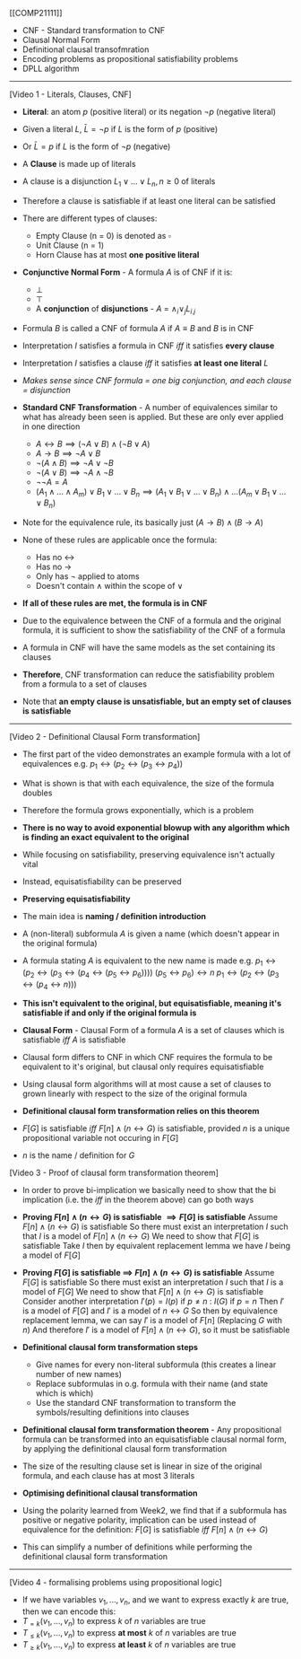 [[COMP21111]]
 - CNF - Standard transformation to CNF
- Clausal Normal Form
- Definitional clausal transofmration
- Encoding problems as propositional satisfiability problems
- DPLL algorithm
***
[Video 1 - Literals, Clauses, CNF]
- **Literal**: an atom $p$ (positive literal) or its negation $\neg p$ (negative literal)
- Given a literal $L$, $\bar{L} = \neg p$ if $L$ is the form of $p$ (positive)
- Or $\bar{L} = p$ if $L$ is the form of $\neg p$ (negative)

- A **Clause** is made up of literals
- A clause is a disjunction $L_1 \lor ... \lor L_n, n\geq0$ of literals
- Therefore a clause is satisfiable if at least one literal can be satisfied

- There are different types of clauses:
	- Empty Clause (n = 0) is denoted as $\square$
	- Unit Clause (n = 1)
	- Horn Clause has at most **one positive literal**

- **Conjunctive Normal Form** - A formula $A$ is of CNF if it is:
	- $\bot$
	- $\top$
	- A **conjunction** of **disjunctions** - $A$ = $\land_i \lor_j L_{i.j}$

- Formula $B$ is called a CNF of formula $A$ if $A \equiv B$ and $B$ is in CNF
- Interpretation $I$ satisfies a formula in CNF *iff* it satisfies **every clause**
- Interpretation $I$ satisfies a clause *iff* it satisfies **at least one literal** $L$
- *Makes sense since CNF formula = one big conjunction, and each clause = disjunction*

- **Standard CNF Transformation** - A number of equivalences similar to what has already been seen is applied. But these are only ever applied in one direction
	- $A \leftrightarrow B \implies (\neg A \lor B) \land (\neg B \lor A)$
	- $A \rightarrow B \implies \neg A \lor B$
	- $\neg (A \land B) \implies \neg A \lor \neg B$
	- $\neg (A \lor B) \implies \neg A \land \neg B$
	- $\neg\neg A = A$
	- $(A_1 \land ... \land A_m) \lor B_1 \lor ... \lor B_n \implies (A_1 \lor B_1 \lor ... \lor B_n) \land ... (A_m \lor B_1 \lor ... \lor B_n)$

- Note for the equivalence rule, its basically just ($A \rightarrow B) \land (B \rightarrow A)$
- None of these rules are applicable once the formula:
	- Has no $\leftrightarrow$
	- Has no $\rightarrow$
	- Only has $\neg$ applied to atoms
	- Doesn't contain $\land$ within the scope of $\lor$
- **If all of these rules are met, the formula is in CNF**

- Due to the equivalence between the CNF of a formula and the original formula, it is sufficient to show the satisfiability of the CNF of a formula
- A formula in CNF will have the same models as the set containing its clauses
- **Therefore**, CNF transformation can reduce the satisfiability problem from a formula to a set of clauses

- Note that **an empty clause is unsatisfiable, but an empty set of clauses is satisfiable**

***
[Video 2 - Definitional Clausal Form transformation]

- The first part of the video demonstrates an example formula with a lot of equivalences e.g. $p_1 \leftrightarrow (p_2 \leftrightarrow (p_3 \leftrightarrow p_4))$
- What is shown is that with each equivalence, the size of the formula doubles
- Therefore the formula grows exponentially, which is a problem
- **There is no way to avoid exponential blowup with any algorithm which is finding an exact equivalent to the original**

- While focusing on satisfiability, preserving equivalence isn't actually vital
- Instead, equisatisfiability can be preserved

- **Preserving equisatisfiability**
- The main idea is **naming / definition introduction**
- A (non-literal) subformula $A$ is given a name (which doesn't appear in the original formula)
- A formula stating $A$ is equivalent to the new name is made e.g.
  $p_1 \leftrightarrow (p_2 \leftrightarrow (p_3 \leftrightarrow (p_4 \leftrightarrow (p_5 \leftrightarrow p_6))))$
  $(p_5 \leftrightarrow p_6) \leftrightarrow n$
  $p_1 \leftrightarrow (p_2 \leftrightarrow (p_3 \leftrightarrow (p_4 \leftrightarrow n)))$
- **This isn't equivalent to the original, but equisatisfiable, meaning it's satisfiable if and only if the original formula is**

- **Clausal Form** - Clausal Form of a formula $A$ is a set of clauses which is satisfiable *iff* $A$ is satisfiable
- Clausal form differs to CNF in which CNF requires the formula to be equivalent to it's original, but clausal only requires equisatisfiable
- Using clausal form algorithms will at most cause a set of clauses to grown linearly with respect to the size of the original formula

- **Definitional clausal form transformation relies on this theorem**
- $F[G]$ is satisfiable *iff* $F[n] \land (n \leftrightarrow G)$ is satisfiable, provided $n$ is a unique propositional variable not occuring in $F[G]$
- $n$ is the name / definition for $G$

[Video 3 - Proof of clausal form transformation theorem]
- In order to prove bi-implication we basically need to show that the bi implication (i.e. the *iff* in the theorem above) can go both ways
- **Proving $F[n] \land (n\leftrightarrow G)$ is satisfiable $\implies F[G]$ is satisfiable**
  Assume $F[n] \land (n\leftrightarrow G)$ is satisfiable
  So there must exist an interpretation $I$ such that $I$ is a model of $F[n] \land (n\leftrightarrow G)$
  We need to show that $F[G]$ is satisfiable
  Take $I$ then by equivalent replacement lemma we have $I$ being a model of $F[G]$

- **Proving  $F[G]$ is satisfiable $\implies$ $F[n] \land (n\leftrightarrow G)$ is satisfiable**
  Assume $F[G]$ is satisfiable
  So there must exist an interpretation $I$ such that $I$ is a model of $F[G]$
  We need to show that $F[n]\land(n\leftrightarrow G)$ is satisfiable
  Consider another interpretation
	  $I'(p) = I(p)$ if $p\neq n$ : $I(G)$ if $p = n$
  Then $I'$ is a model of $F[G]$ and $I'$ is a model of $n\leftrightarrow G$
  So then by equivalence replacement lemma, we can say $I'$ is a model of $F[n]$ (Replacing $G$ with $n$)
  And therefore $I'$ is a model of $F[n] \land (n\leftrightarrow G)$, so it must be satisfiable
  
- **Definitional clausal form transformation steps**
	- Give names for every non-literal subformula (this creates a linear number of new names)
	- Replace subformulas in o.g. formula with their name (and state which is which)
	- Use the standard CNF transformation to transform the symbols/resulting definitions into clauses

- **Definitional clausal form transformation theorem** - Any propositional formula can be transformed into an equisatisfiable clausal normal form, by applying the definitional clausal form transformation
- The size of the resulting clause set is linear in size of the original formula, and each clause has at most 3 literals

- **Optimising definitional clausal transformation**
- Using the polarity learned from Week2, we find that if a subformula has positive or negative polarity, implication can be used instead of equivalence for the definition: $F[G]$ is satisfiable *iff* $F[n] \land (n\leftrightarrow G)$
- This can simplify a number of definitions while performing the definitional clausal form transformation

***
[Video 4 - formalising problems using propositional logic]

- If we have variables $v_1,...,v_n$, and we want to express exactly $k$ are true, then we can encode this:
- $T_{=k}(v_1,...,v_n)$ to express $k$ of $n$ variables are true
- $T_{\leq k}(v_1,...,v_n)$ to express **at most** $k$ of $n$ variables are true
- $T_{\geq k}(v_1,...,v_n)$ to express **at least** $k$ of $n$ variables are true